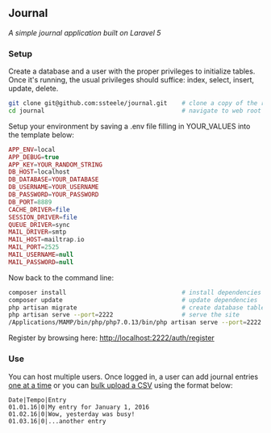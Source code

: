 ## Journal

*A simple journal application built on Laravel 5*

### Setup

Create a database and a user with the proper privileges to initialize tables. Once it's running, the usual privileges should suffice: index, select, insert, update, delete.

```bash
git clone git@github.com:ssteele/journal.git    # clone a copy of the repo to your machine
cd journal                                      # navigate to web root using command-line
```

Setup your environment by saving a .env file filling in YOUR_VALUES into the template below:

```php
APP_ENV=local
APP_DEBUG=true
APP_KEY=YOUR_RANDOM_STRING
DB_HOST=localhost
DB_DATABASE=YOUR_DATABASE
DB_USERNAME=YOUR_USERNAME
DB_PASSWORD=YOUR_PASSWORD
DB_PORT=8889
CACHE_DRIVER=file
SESSION_DRIVER=file
QUEUE_DRIVER=sync
MAIL_DRIVER=smtp
MAIL_HOST=mailtrap.io
MAIL_PORT=2525
MAIL_USERNAME=null
MAIL_PASSWORD=null
```

Now back to the command line:

```bash
composer install                                # install dependencies
composer update                                 # update dependencies
php artisan migrate                             # create database tables
php artisan serve --port=2222                   # serve the site
/Applications/MAMP/bin/php/php7.0.13/bin/php artisan serve --port=2222
```

Register by browsing here: [http://localhost:2222/auth/register](http://localhost:2222/auth/register)

### Use

You can host multiple users. Once logged in, a user can add journal entries [one at a time](http://localhost:2222) or you can [bulk upload a CSV](http://localhost:2222/upload) using the format below:

```csv
Date|Tempo|Entry
01.01.16|0|My entry for January 1, 2016
01.02.16|0|Wow, yesterday was busy!
01.03.16|0|...another entry
```

